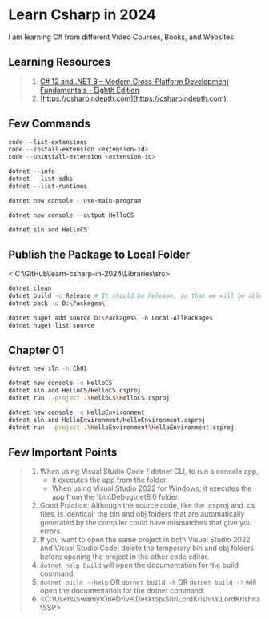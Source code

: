 # Learn Csharp in 2024

I am learning C# from different Video Courses, Books, and Websites

## Learning Resources

> 1. [C# 12 and .NET 8 – Modern Cross-Platform Development Fundamentals - Eighth Edition](https://subscription.packtpub.com/book/web-development/9781837635870)
> 1. [https://csharpindepth.com](https://csharpindepth.com)

## Few Commands

```powershell
code --list-extensions
code --install-extension <extension-id>
code --uninstall-extension <extension-id>

dotnet --info
dotnet --list-sdks
dotnet --list-runtimes

dotnet new console --use-main-program

dotnet new console --output HelloCS

dotnet sln add HelloCS
```

## Publish the Package to Local Folder

< C:\GitHub\learn-csharp-in-2024\Libraries\src>

```bash
dotnet clean
dotnet build -c Release # It should be Release, so that we will be able to publish the package
dotnet pack -o D:\Packages\

dotnet nuget add source D:\Packages\ -n Local-AllPackages
dotnet nuget list source
```

## Chapter 01

```bash
dotnet new sln -n Ch01

dotnet new console -o HelloCS
dotnet sln add HelloCS/HelloCS.csproj
dotnet run --project .\HelloCS\HelloCS.csproj

dotnet new console -o HelloEnvironment
dotnet sln add HelloEnvironment/HelloEnvironment.csproj
dotnet run --project .\HelloEnvironment\HelloEnvironment.csproj
```

## Few Important Points

> 1. When using Visual Studio Code / dotnet CLI, to run a console app,
>    - it executes the app from the <projectname> folder.
>    - When using Visual Studio 2022 for Windows, it executes the app from the <projectname>\bin\Debug\net8.0 folder.
> 1. Good Practice: Although the source code, like the .csproj and .cs files, is identical, the bin and obj folders that are automatically generated by the compiler could have mismatches that give you errors.
> 1. If you want to open the same project in both Visual Studio 2022 and Visual Studio Code, delete the temporary bin and obj folders before opening the project in the other code editor.
> 1. `dotnet help build` will open the documentation for the build command.
> 1. `dotnet build --help` OR `dotnet build -h` OR `dotnet build -?` will open the documentation for the dotnet command.
> 1. <C:\Users\Swamy\OneDrive\Desktop\ShriLordKrishna\LordKrishna\SSP>
